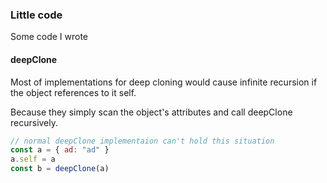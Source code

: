 ### Little code

Some code I wrote



#### deepClone

Most of implementations for deep cloning would cause infinite recursion if the object references to it self.

Because they simply scan the object's attributes and call deepClone recursively.

```javascript
// normal deepClone implementaion can't hold this situation
const a = { ad: "ad" }
a.self = a
const b = deepClone(a)
```

